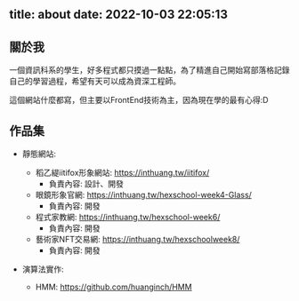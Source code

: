 title: about
date: 2022-10-03 22:05:13
---
## 關於我

一個資訊科系的學生，好多程式都只摸過一點點，為了精進自己開始寫部落格記錄自己的學習過程，希望有天可以成為資深工程師。

這個網站什麼都寫，但主要以FrontEnd技術為主，因為現在學的最有心得:D

## 作品集
* 靜態網站:

  * 稻乙緹iitifox形象網站: https://inthuang.tw/iitifox/
      * 負責內容: 設計、開發
  * 眼鏡形象官網: https://inthuang.tw/hexschool-week4-Glass/
      * 負責內容: 開發
  * 程式家教網: https://inthuang.tw/hexschool-week6/
      * 負責內容: 開發
  * 藝術家NFT交易網: https://inthuang.tw/hexschoolweek8/
      * 負責內容: 開發
* 演算法實作:
	* HMM: https://github.com/huanginch/HMM